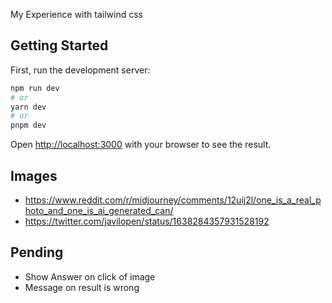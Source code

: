 My Experience with tailwind css

## Getting Started

First, run the development server:

```bash
npm run dev
# or
yarn dev
# or
pnpm dev
```

Open [http://localhost:3000](http://localhost:3000) with your browser to see the result.

## Images

- https://www.reddit.com/r/midjourney/comments/12uij2l/one_is_a_real_photo_and_one_is_ai_generated_can/
- https://twitter.com/javilopen/status/1638284357931528192

## Pending

- Show Answer on click of image
- Message on result is wrong
